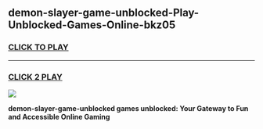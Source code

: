 
## demon-slayer-game-unblocked-Play-Unblocked-Games-Online-bkz05
<h3>
<a href="https://premium76.site?title=demon-slayer-game-unblocked&ref=25A">CLICK TO PLAY</a></h3>
<hr>

<h3>
<a href="https://premium76.site?title=demon-slayer-game-unblocked&ref=25A">CLICK 2 PLAY</a>
  
</h3>

<a href="https://premium76.site?title=demon-slayer-game-unblocked&ref=25A"><img src="https://clearcache.store/games.png"></a>


**demon-slayer-game-unblocked games unblocked: Your Gateway to Fun and Accessible Online Gaming**
